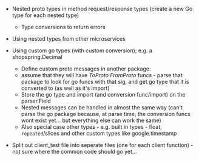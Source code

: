 * Nested proto types in method request/response types (create a new Go type for each nested type)

  * Type conversions to return errors

* Using nested types from other microservices

* Using custom go types (with custom conversion); e.g. a shopspring.Decimal

	* Define custom proto messages in another package:
    * assume that they will have *ToProto* *FromProto* funcs - parse that package to look for go funcs with that sig, and get go type that it is converted to (as well as it's import)
    * Store the go type and import (and conversion func/import) on the parser.Field
    * Nested messages can be handled in almost the same way (can't parse the go package because, at parse time, the conversion funcs wont exist yet... but everything else can work the same)
    * Also special case other types - e.g. built in types - float, `repeated`/slices and other custom types like google.timestamp

* Split out client_test file into seperate files (one for each client function) - not sure where the common code should go yet...
